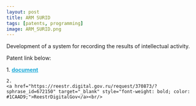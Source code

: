 ```yaml
---
layout: post 
title: ARM SURID
tags: [patents, programming]
image: ARM_SURID.png
---
```


<!--more-->

Development of a system for recording the results of intellectual activity.

Patent link below: <br/>

<div>
	1.
	<a href="https://disk.yandex.ru/i/rbGfqJ1hdceZOg" target="_blank" style="font-weight: bold; color: #1CAAD9;">document</a><br/>	

	2.
	<a href="https://reestr.digital.gov.ru/request/370873/?sphrase_id=672150" target="_blank" style="font-weight: bold; color: #1CAAD9;">ReestrDigitalGov</a><br/>	
</div>
